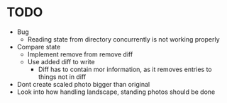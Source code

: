 # TODO

* Bug
  - Reading state from directory concurrently is not working properly
* Compare state
  - Implement remove from remove diff
  - Use added diff to write
    * Diff has to contain mor information, as it removes entries to things not in diff
* Dont create scaled photo bigger than original
* Look into how handling landscape, standing photos should be done


